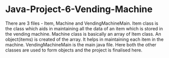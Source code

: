# Java-Project-6-Vending-Machine
There are 3 files - Item, Machine and VendingMachineMain. 
Item class is the class which aids in maintaining all the data of an item which is stored in the vending machine. 
Machine class is basically an array of Item class. An object(items) is created of the array. It helps in maintaining each item in the machine.
VendingMachineMain is the main java file. Here both the other classes are used to form objects and the project is finalised here.
